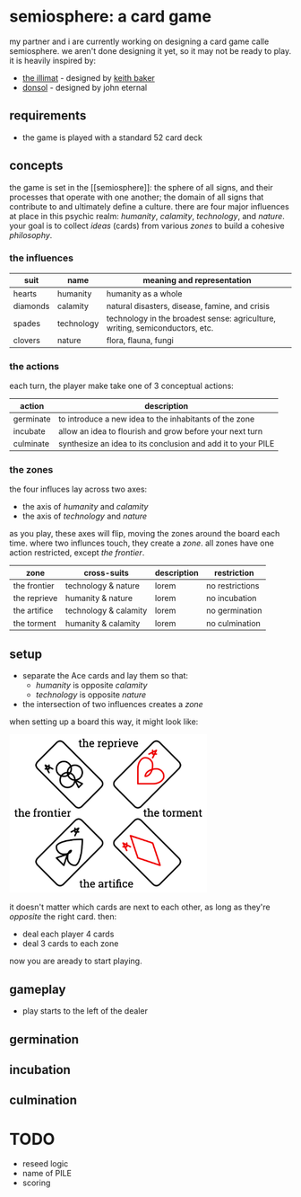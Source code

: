 # semiosphere: a card game

my partner and i are currently working on designing a card game calle semiosphere. we aren't done designing it yet, so it may not be ready to play. it is heavily inspired by:

- [the illimat](https://www.illimat.com/) - designed by [keith baker](https://keith-baker.com/)
- [donsol](https://wiki.xxiivv.com/site/donsol.html) - designed by john eternal

## requirements

- the game is played with a standard 52 card deck

## concepts

the game is set in the [[semiosphere]]: the sphere of all signs, and their processes that operate with one another; the domain of all signs that contribute to and ultimately define a culture. there are four major influences at place in this psychic realm: _humanity_, _calamity_, _technology_, and _nature_. your goal is to collect _ideas_ (cards) from various _zones_ to build a cohesive _philosophy_.

### the influences

| suit     | name       | meaning and representation                                                   |
| -------- | ---------- | ---------------------------------------------------------------------------- |
| hearts   | humanity   | humanity as a whole                                                          |
| diamonds | calamity   | natural disasters, disease, famine, and crisis                               |
| spades   | technology | technology in the broadest sense: agriculture, writing, semiconductors, etc. |
| clovers  | nature     | flora, flauna, fungi                                                         |

### the actions

each turn, the player make take one of 3 conceptual actions:

| action    | description                                                  |
| --------- | ------------------------------------------------------------ |
| germinate | to introduce a new idea to the inhabitants of the zone       |
| incubate  | allow an idea to flourish and grow before your next turn     |
| culminate | synthesize an idea to its conclusion and add it to your PILE |

### the zones

the four influces lay across two axes:

- the axis of _humanity_ and _calamity_
- the axis of _technology_ and _nature_

as you play, these axes will flip, moving the zones around the board each time. where two influnces touch, they create a _zone_. all zones have one action restricted, except _the frontier_.

| zone         | cross-suits           | description | restriction     |
| ------------ | --------------------- | ----------- | --------------- |
| the frontier | technology & nature   | lorem       | no restrictions |
| the reprieve | humanity & nature     | lorem       | no incubation   |
| the artifice | technology & calamity | lorem       | no germination  |
| the torment  | humanity & calamity   | lorem       | no culmination  |

## setup

- separate the Ace cards and lay them so that:
  - _humanity_ is opposite _calamity_
  - _technology_ is opposite _nature_
- the intersection of two influences creates a _zone_

when setting up a board this way, it might look like:

<img src="resources/img/semiosphere-setup.png" style="width: 70%" />

it doesn't matter which cards are next to each other, as long as they're _opposite_ the right card. then:

- deal each player 4 cards
- deal 3 cards to each zone

now you are aready to start playing.

## gameplay

- play starts to the left of the dealer

## germination

## incubation

## culmination

# TODO

- reseed logic
- name of PILE
- scoring
